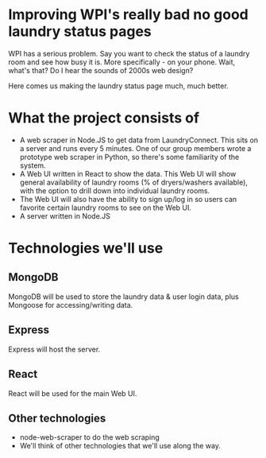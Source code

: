 # Improving WPI's really bad no good laundry status pages
WPI has a serious problem. Say you want to check the status of a laundry room and see how busy it is. More specifically - on your phone. Wait, what's that? Do I hear the sounds of 2000s web design?

Here comes us making the laundry status page much, much better.

# What the project consists of
* A web scraper in Node.JS to get data from LaundryConnect. This sits on a server and runs every 5 minutes. One of our group members wrote a prototype web scraper in Python, so there's some familiarity of the system.
* A Web UI written in React to show the data. This Web UI will show general availability of laundry rooms (% of dryers/washers available), with the option to drill down into individual laundry rooms.
* The Web UI will also have the ability to sign up/log in so users can favorite certain laundry rooms to see on the Web UI.
* A server written in Node.JS

# Technologies we'll use

## MongoDB
MongoDB will be used to store the laundry data & user login data, plus Mongoose for accessing/writing data.

## Express
Express will host the server.

## React
React will be used for the main Web UI.

## Other technologies
* node-web-scraper to do the web scraping
* We'll think of other technologies that we'll use along the way.


